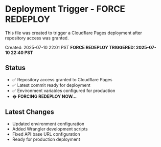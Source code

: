 # Deployment Trigger - FORCE REDEPLOY

This file was created to trigger a Cloudflare Pages deployment after repository access was granted.

Created: 2025-07-10 22:01 PST
**FORCE REDEPLOY TRIGGERED: 2025-07-10 22:40 PST**

## Status
- ✅ Repository access granted to Cloudflare Pages
- ✅ Latest commit ready for deployment
- ✅ Environment variables configured for production
- � **FORCING REDEPLOY NOW...**

## Latest Changes
- Updated environment configuration
- Added Wrangler development scripts
- Fixed API base URL configuration
- Ready for production deployment
